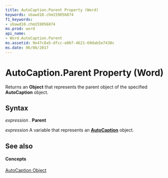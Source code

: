 ```yaml
---
title: AutoCaption.Parent Property (Word)
keywords: vbawd10.chm159056874
f1_keywords:
- vbawd10.chm159056874
ms.prod: word
api_name:
- Word.AutoCaption.Parent
ms.assetid: 9e47c8a5-dfcc-e06f-4621-69dab5e7430c
ms.date: 06/08/2017
---
```



# AutoCaption.Parent Property (Word)

Returns an  **Object** that represents the parent object of the specified **AutoCaption** object.


## Syntax

 _expression_ . **Parent**

 _expression_ A variable that represents an **[AutoCaption](Word.AutoCaption.md)** object.


## See also


#### Concepts


[AutoCaption Object](Word.AutoCaption.md)

